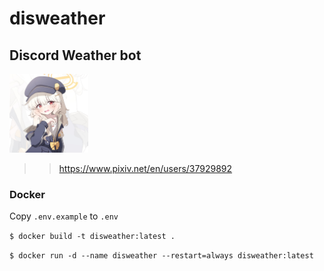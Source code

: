 # disweather

## Discord Weather bot

<img src="./docs/pictures/profile.jpg" width=25% height=25%>

>> <https://www.pixiv.net/en/users/37929892>

### Docker

Copy `.env.example` to `.env`

`$ docker build -t disweather:latest .`

`$ docker run -d --name disweather --restart=always disweather:latest`

